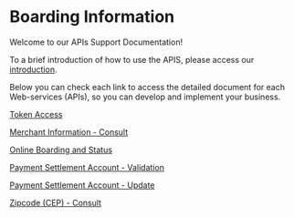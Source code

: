
# Boarding Information


Welcome to our APIs Support Documentation!

To a brief introduction of&nbsp;how to use the APIS, please access our [introduction][1].

Below you can check each link to access the detailed document for each Web-services (APIs), so you can develop and implement your business.

[Token Access](../api/?type=post&path=/token/)

[Merchant Information - Consult](../api/?type=get&path=/v1/consultaEstabelecimento/{clientNumber})

[Online Boarding and Status](../api/?type=post&path=//api/proposal)

[Payment Settlement Account - Validation](../api/?type=post&path=/validar)

[Payment Settlement Account - Update](../api/?type=post&path=/paymentAccountInfo/)

[Zipcode (CEP) - Consult](../api/?type=get&path=/cep/{cep})

[1]: APIs-Introduction.md
